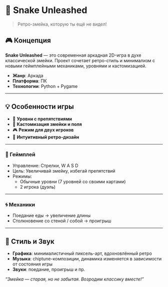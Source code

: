 # 🐍 Snake Unleashed

> Ретро-змейка, которую ты ещё не видел!

## 🎮 Концепция

**Snake Unleashed** — это современная аркадная 2D-игра в духе классической змейки. Проект сочетает ретро-стиль и минимализм с новыми геймплейными механиками, уровнями и кастомизацией.

- **Жанр**: Аркада  
- **Платформа**: ПК  
- **Технологии**: Python + Pygame 

---

## 💡 Особенности игры

- 🧱 **Уровни с препятствиями**
- 🎨 **Кастомизация змейки и поля**
- 🎮 **Режим для двух игроков**
- 🧠 **Интуитивный ретро-дизайн**


---

### 📌 Геймплей

- Управление: Стрелки, W A S D
- Цель: Увеличивай змейку, избегай препятствий
- Режимы:
  - Обычные уровни (7 уровней со своими картами)
  - 2 игрока (дуэль)

---

### 🌀 Механики

- Поедание еды → увеличение длины
- Столкновение со стеной / собой → проигрыш

---
## 🎨 Стиль и Звук

- **Графика**: минималистичный пиксель-арт, вдохновлённый ретро
- **Музыка**: chiptune-композиции, динамика изменяется в зависимости от состояния игры
- **Звуки**: поедание, проигрыш и пр.

_“Змейка — старая, но не забытая. Возродим классику вместе!”_